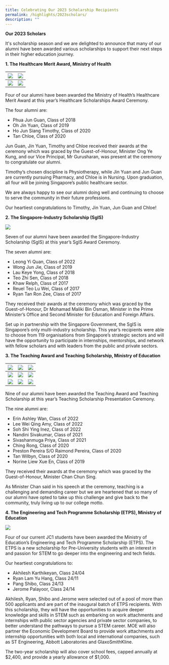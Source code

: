 ```yaml
---
title: Celebrating Our 2023 Scholarship Recipients
permalink: /highlights/2023scholars/
description: ""
---
```

**Our 2023 Scholars**

It's scholarship season and we are delighted to announce that many of our alumni have been awarded various scholarships to support their next steps in their higher education journey.


**1. The Healthcare Merit Award, Ministry of Health**

| ![](/images/ho%20jun%20siang%20timothy.jpg) | ![](/images/oh%20jin%20yuan.jpg) |
| -------- | -------- | 
| ![](/images/phua%20jun%20guan.jpg)   | ![](/images/tan%20chloe.jpg) |

Four of our alumni have been awarded the Ministry of Health’s Healthcare Merit Award at this year’s Healthcare Scholarships Award Ceremony.

The four alumni are:
* Phua Jun Guan, Class of 2018
* Oh Jin Yuan, Class of 2019
* Ho Jun Siang Timothy, Class of 2020
* Tan Chloe, Class of 2020

Jun Guan, Jin Yuan, Timothy and Chloe received their awards at the ceremony which was graced by the Guest-of-Honour, Minister Ong Ye Kung, and our Vice Principal, Mr Gurusharan, was present at the ceremony to congratulate our alumni.

Timothy’s chosen discipline is Physiotherapy, while Jin Yuan and Jun Guan are currently pursuing Pharmacy, and Chloe is in Nursing. Upon graduation, all four will be joining Singapore’s public healthcare sector.

We are always happy to see our alumni doing well and continuing to choose to serve the community in their future professions.

Our heartiest congratulations to Timothy, Jin Yuan, Jun Guan and Chloe!

**2. The Singapore-Industry Scholarship (SgIS)**

![](/images/sg%20industry%20scholarship_3.jpeg)

Seven of our alumni have been awarded the Singapore-Industry Scholarship (SgIS) at this year’s SgIS Award Ceremony.

The seven alumni are:
* Leong Yi Quan, Class of 2022
* Wong Jun Jie, Class of 2019
* Lau Keye Yong, Class of 2018
* Teo Zhi Sen, Class of 2018
* Khaw Relph, Class of 2017
* Reuel Teo Lu Wei, Class of 2017
* Ryan Tan Ron Zee, Class of 2017

They received their awards at the ceremony which was graced by the Guest-of-Honour, Dr Mohamad Maliki Bin Osman, Minister in the Prime Minister’s Office and Second Minister for Education and Foreign Affairs.

Set up in partnership with the Singapore Government, the SgIS is Singapore’s only multi-industry scholarship. This year’s recipients were able to choose from 119 organisations from Singapore’s strategic sectors and will have the opportunity to participate in internships, mentorships, and network with fellow scholars and with leaders from the public and private sectors.

**3. The Teaching Award and Teaching Scholarship, Ministry of Education**

| ![](/images/erin%20original.jpg) | ![](/images/amy%202023%20teaching%20award.jpg) |  ![](/images/inez%202023%20teaching%20award.jpg) | 
| -------- | -------- | -------- |
| ![](/images/nandini.jpg) | ![](/images/priya%202023%20teaching%20award.jpg) | ![](/images/ching%20rong%202023%20teaching%20award.jpg)
| ![](/images/preston%20pereira%202023%20teaching%20award.jpg) | ![](/images/wilbyn%202023%20teaching%20scholarship.jpg) | ![](/images/norine%202023%20teaching%20award.jpg) |

Nine of our alumni have been awarded the Teaching Award and Teaching Scholarship at this year’s Teaching Scholarship Presentation Ceremony.

The nine alumni are:
* Erin Ashley Wan, Class of 2022
* Lee Wei Qing Amy, Class of 2022
* Soh Shi Ying Inez, Class of 2022
* Nandini Sivakumar, Class of 2021
* Sivashanmuga Priya, Class of 2021
* Ching Rong, Class of 2020
* Preston Pereira S/O Raimond Pereira, Class of 2020
* Tan Wilbyn, Class of 2020
* Norine Liew Xue En, Class of 2019

They received their awards at the ceremony which was graced by the Guest-of-Honour, Minister Chan Chun Sing.

As Minister Chan said in his speech at the ceremony, teaching is a challenging and demanding career but we are heartened that so many of our alumni have opted to take up this challenge and give back to the community, truly living up to our college motto.

**4. The Engineering and Tech Programme Scholarship (ETPS), Ministry of Education**

![](/images/etps%202023_compressed.jpg)

Four of our current JC1 students have been awarded the Ministry of Education’s Engineering and Tech Programme Scholarship (ETPS). The ETPS is a new scholarship for Pre-University students with an interest in and passion for STEM to go deeper into the engineering and tech fields.

Our heartiest congratulations to:
* Akhilesh Karthikeyan, Class 24/04
* Ryan Lam Yu Hang, Class 24/11
* Pang Shibo, Class 24/13
* Jerome Palayoor, Class 24/14

Akhilesh, Ryan, Shibo and Jerome were selected out of a pool of more than 500 applicants and are part of the inaugural batch of ETPS recipients. With this scholarship, they will have the opportunities to acquire deeper knowledge and skills in STEM such as embarking on work attachments and internships with public sector agencies and private sector companies, to better understand the pathways to pursue a STEM career. MOE will also partner the Economic Development Board to provide work attachments and internship opportunities with both local and international companies, such as ST Engineering, Abbott Laboratories and GlaxoSmithKline.

The two-year scholarship will also cover school fees, capped annually at $2,400, and provide a yearly allowance of $1,000.